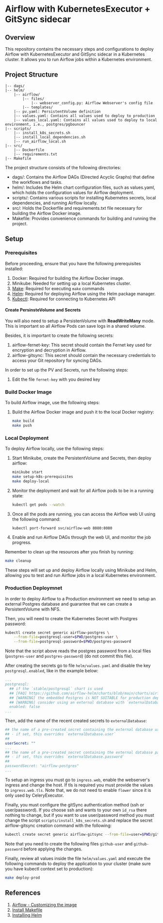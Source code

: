 # Airflow with KubernetesExecutor + GitSync sidecar

## Overview

This repository contains the necessary steps and configurations to deploy Airflow with KubernetesExecutor and GitSync sidecar in a Kubernetes cluster. It allows you to run Airflow jobs within a Kubernetes environment.

## Project Structure

```
|-- dags/
|-- helm/
    |-- airflow/
        |-- files/
            |-- webserver_config.py: Airflow Webserver's config file
        |-- templates/
    |-- pv.yaml: PersistentVolume definition
    |-- values.yaml: Contains all values used to deploy to production 
    |-- values_local.yaml: Contains all values used to deploy to local environment, i.e., postgres/pgbouncer
|-- scripts/
    |-- install_k8s_secrets.sh
    |-- install_local_dependencies.sh
    |-- run_airflow_local.sh
|-- src/
    |-- Dockerfile
    |-- requirements.txt
|-- Makefile
```

The project structure consists of the following directories:

- dags/: Contains the Airflow DAGs (Directed Acyclic Graphs) that define the workflows and tasks.
- helm/: Includes the Helm chart configuration files, such as values.yaml, which holds the configuration values for Airflow deployment.
- scripts/: Contains various scripts for installing Kubernetes secrets, local dependencies, and running Airflow locally.
- src/: Holds the Dockerfile and requirements.txt file necessary for building the Airflow Docker image.
- Makefile: Provides convenience commands for building and running the project.

## Setup

### Prerequisites

Before proceeding, ensure that you have the following prerequisites installed:

1. Docker: Required for building the Airflow Docker image.
1. Minikube: Needed for setting up a local Kubernetes cluster.
1. [Make](https://linuxhint.com/install-make-ubuntu/): Required for executing `make` commands
1. [Helm](https://helm.sh/docs/intro/install/): Required for deploying Airflow using the Helm package manager.
1. [Kubectl](https://kubernetes.io/pt-br/docs/tasks/tools/#kubectl): Required for connecting to Kubernetes API

#### Create PersinsteVolume and Secrets

You will also need to setup a PersistenVolume with **ReadWriteMany** mode. This is important so all Airflow Pods can save logs in a shared volume.

Besides, it is important to create the following secrets:

1. airflow-fernet-key: This secret should contain the Fernet key used for encryption and decryption in Airflow.
2. airflow-gitsync: This secret should contain the necessary credentials to access your Git repository for syncing DAGs.

In order to set up the PV and Secrets, run the following steps:

1. Edit the file `fernet-key` with you desired key

### Build Docker Image

To build Airflow image, use the following steps:

1. Build the Airflow Docker image and push it to the local Docker registry:

    ```bash
    make build
    make push
    ```

### Local Deployment

To deploy Airflow locally, use the following steps:

1. Start Minikube, create the PersistentVolume and Secrets, then deploy airflow:

    ```bash
    minikube start
    make setup-k8s-prerequisites
    make deploy-local
    ```

1. Monitor the deployment and wait for all Airflow pods to be in a running state:

    ```bash
    kubectl get pods --watch
    ```

1. Once all the pods are running, you can access the Airflow web UI using the following command:

    ```bash
    kubectl port-forward svc/airflow-web 8080:8080
    ```

1. Enable and run Airflow DAGs through the web UI, and monitor the job progress.

Remember to clean up the resources after you finish by running:

```bash
make cleanup
```

These steps will set up and deploy Airflow locally using Minikube and Helm, allowing you to test and run Airflow jobs in a local Kubernetes environment.

### Production Deploymnet

In order to deploy Airflow to a Production environment we need to setup an external Postgres database and guarantee that we can create a PersistentVolume with NFS.

Then, you will need to create the Kubernetes Secret with Postgres password:

```bash
kubectl create secret generic airflow-postgres \
    --from-file=postgresql-user=$PWD/postgres-user \
    --from-file=postgresql-password=$PWD/postgres-password
```

Note that the script above reads the postgres password from a local files (`postgres-user` and `postgres-password`) (do not commit this file).

After creating the secrets go to file `helm/values.yaml` and disable the key `postgresql.enabled`, like in the example below:

```yaml
...
postgresql:
  ## if the `stable/postgresql` chart is used
  ## [FAQ] https://github.com/airflow-helm/charts/blob/main/charts/airflow/docs/faq/database/embedded-database.md
  ## [WARNING] the embedded Postgres is NOT SUITABLE for production deployments of Airflow
  ## [WARNING] consider using an external database with `externalDatabase.*`
  enabled: false
...
```

Then, add the name of the recent created secrets to `externalDatabase`:

```yaml
## the name of a pre-created secret containing the external database user
## - if set, this overrides `externalDatabase.user`
##
userSecret: ""
...
## the name of a pre-created secret containing the external database password
## - if set, this overrides `externalDatabase.password`
##
passwordSecret: "airflow-postgres"
...
```

To setup an ingress you must go to `ingress.web`, enable the webserver's ingress and change the host. If tls is required you must provide the values to `ingress.web.tls`. Note that, we do not need to enable `flower` since it is only used by CeleryExecutor.

Finally, you must configure the gitSync authentication method (ssh or user/password). If you choose ssh and wants to your own `id_rsa` there nothing to change, but if you want to use user/password method you must change the script `scripts/install_k8s_secrets.sh` and replace the secret airflow-gitsync creation command with the following:

```bash
kubectl create secret generic airflow-gitsync --from-file=user=$PWD/github-user --from-file=password=$PWD/github-password
```

Note that you need to create the following files `github-user` and `github-password` before applying the changes.

Finally, review all values inside the file `helm/values.yaml` and execute the following commands to deploy the application to your cluster (make sure you have kubectl context set to production):

```bash
make deploy-prod
```

## References

1. [Airflow - Customizing the image](https://airflow.apache.org/docs/docker-stack/build.html#customizing-the-image)
1. [Install Makefile](https://linuxhint.com/install-make-ubuntu/)
1. [Installing Helm](https://helm.sh/docs/intro/install/)
